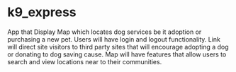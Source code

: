 # k9_express
App that Display Map which locates dog services be it adoption or purchasing a new pet.
Users will have login and logout functionality. 
Link will direct site visitors to third party sites that will encourage adopting a dog or donating to dog saving cause.
Map will have features that allow users to search and view locations near to their communities.

